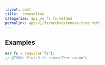 ```yaml
---
layout: post
title:  removeTree
categories: api_v1 fs fs-method
permalink: api/v1/fs/method/remove-tree.html
---
```


## Examples

```javascript
var fs = require('fs');
// @TODO: Finish fs.removeTree example.
```








